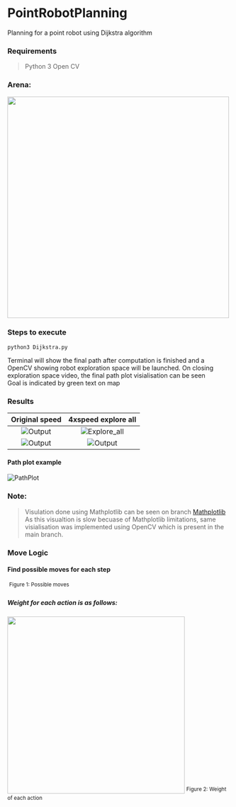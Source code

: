 # PointRobotPlanning
Planning for a point robot using Dijkstra algorithm

### Requirements
> Python 3
> Open CV

### Arena:
[<img src="https://user-images.githubusercontent.com/13993518/155918318-09e236c7-3c42-4aff-9fb0-e4e98eec9dd2.png" width="500" aligh="center"/>](https://user-images.githubusercontent.com/13993518/155918318-09e236c7-3c42-4aff-9fb0-e4e98eec9dd2.png)

### Steps to execute
```
python3 Dijkstra.py
```
Terminal will show the final path after computation is finished and a OpenCV showing robot exploration space will be launched.
On closing exploration space video, the final path plot visialisation can be seen<br>
Goal is indicated by green text on map


### Results

Original speed            |  4xspeed explore all  
:-------------------------:|:-------------------------:
![Output](https://user-images.githubusercontent.com/13993518/156872432-122d5210-cca9-4244-a886-e42fa8abdb55.gif)  |   ![Explore_all](https://user-images.githubusercontent.com/13993518/156871997-734635d7-056c-4f0d-b1c4-48816752d267.gif)
![Output](https://user-images.githubusercontent.com/13993518/156872747-05e95d3d-b182-44a7-8db1-dadec333d67a.png) | ![Output](https://user-images.githubusercontent.com/13993518/156872572-70ffd8b8-13cb-43b5-afb3-b2e35c9064c2.png)

  
 #### Path plot example
 ![PathPlot](https://user-images.githubusercontent.com/13993518/156872044-d384784f-81ac-4b7d-83c8-f8db6439ec1c.png)



### Note:
> Visulation done using Mathplotlib can be seen on branch [Mathplotlib](https://github.com/kavyadevd/PointRobotPlanning/tree/Mathplotlib)
> As this visualtion is slow becuase of Mathplotlib limitations, same visialisation was implemented using OpenCV which is present in the main branch.

### Move Logic

#### Find possible moves for each step
![<img src="https://user-images.githubusercontent.com/13993518/156101896-ff6c9c3d-aa50-43a5-a714-ca455f7346bc.png" width="250"/>](https://user-images.githubusercontent.com/13993518/156101896-ff6c9c3d-aa50-43a5-a714-ca455f7346bc.png)
<sup size="0.5">Figure 1: Possible moves</sup>


##### Weight for each action is as follows:
<img src="https://user-images.githubusercontent.com/13993518/156457885-275d718e-0ae2-457e-89c3-6ca22c3ab387.png" width="400"/>
<sup size="0.5">Figure 2: Weight of each action</sup>

